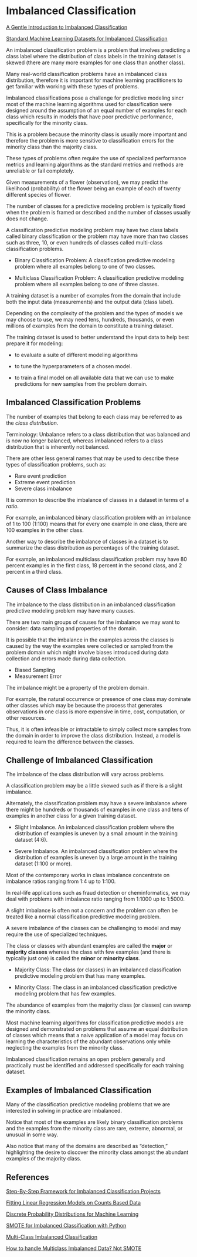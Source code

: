 # Imbalanced Classification

[A Gentle Introduction to Imbalanced Classification](https://machinelearningmastery.com/what-is-imbalanced-classification/) 

[Standard Machine Learning Datasets for Imbalanced Classification](https://machinelearningmastery.com/standard-machine-learning-datasets-for-imbalanced-classification/)


An imbalanced classification problem is a problem that involves predicting a class label where the distribution of class labels in the training dataset is skewed (there are many more examples for one class than another class). 

Many real-world classification problems have an imbalanced class distribution, therefore it is important for machine learning practitioners to get familiar with working with these types of problems.


Imbalanced classifications pose a challenge for predictive modeling sincr most of the machine learning algorithms used for classification were designed around the assumption of an equal number of examples for each class which results in models that have poor predictive performance, specifically for the minority class. 

This is a problem because the minority class is usually more important and therefore the problem is more sensitive to classification errors for the minority class than the majority class.

These types of problems often require the use of specialized performance metrics and learning algorithms as the standard metrics and methods are unreliable or fail completely.

Given measurements of a flower (observation), we may predict the likelihood (probability) of the flower being an example of each of twenty different species of flower.

The number of classes for a predictive modeling problem is typically fixed when the problem is framed or described and the number of classes usually does not change.

A classification predictive modeling problem may have two class labels called binary classification or the problem may have more than two classes such as three, 10, or even hundreds of classes called multi-class classification problems.

- Binary Classification Problem: A classification predictive modeling problem where all examples belong to one of two classes.

- Multiclass Classification Problem: A classification predictive modeling problem where all examples belong to one of three classes.

A training dataset is a number of examples from the domain that include both the input data (measurements) and the output data (class label).

Depending on the complexity of the problem and the types of models we may choose to use, we may need tens, hundreds, thousands, or even millions of examples from the domain to constitute a training dataset.

The training dataset is used to better understand the input data to help best prepare it for modeling:

-  to evaluate a suite of different modeling algorithms

- to tune the hyperparameters of a chosen model. 

- to train a final model on all available data that we can use to make predictions for new samples from the problem domain.

## Imbalanced Classification Problems

The number of examples that belong to each class may be referred to as the _class distribution_.

Terminology: Unbalance refers to a class distribution that was balanced and is now no longer balanced, whereas imbalanced refers to a class distribution that is inherently not balanced.

There are other less general names that may be used to describe these types of classification problems, such as:

- Rare event prediction
- Extreme event prediction
- Severe class imbalance

It is common to describe the imbalance of classes in a dataset in terms of a _ratio_. 

For example, an imbalanced binary classification problem with an imbalance of 1 to 100 (1:100) means that for every one example in one class, there are 100 examples in the other class.

Another way to describe the imbalance of classes in a dataset is to summarize the class distribution as percentages of the training dataset. 

For example, an imbalanced multiclass classification problem may have 80 percent examples in the first class, 18 percent in the second class, and 2 percent in a third class.

## Causes of Class Imbalance

The imbalance to the class distribution in an imbalanced classification predictive modeling problem may have many causes.

There are two main groups of causes for the imbalance we may want to consider: data sampling and properties of the domain.

It is possible that the imbalance in the examples across the classes is caused by the way the examples were collected or sampled from the problem domain which might involve biases introduced during data collection and errors made during data collection.

- Biased Sampling
- Measurement Error

The imbalance might be a property of the problem domain.

For example, the natural occurrence or presence of one class may dominate other classes which may be because the process that generates observations in one class is more expensive in time, cost, computation, or other resources. 

Thus, it is often infeasible or intractable to simply collect more samples from the domain in order to improve the class distribution. Instead, a model is required to learn the difference between the classes.

## Challenge of Imbalanced Classification

The imbalance of the class distribution will vary across problems.

A classification problem may be a little skewed such as if there is a slight imbalance. 

Alternately, the classification problem may have a severe imbalance where there might be hundreds or thousands of examples in one class and tens of examples in another class for a given training dataset.

- Slight Imbalance. An imbalanced classification problem where the distribution of examples is uneven by a small amount in the training dataset (4:6).

- Severe Imbalance. An imbalanced classification problem where the distribution of examples is uneven by a large amount in the training dataset (1:100 or more).

Most of the contemporary works in class imbalance concentrate on imbalance ratios ranging from 1:4 up to 1:100. 

In real-life applications such as fraud detection or cheminformatics, we may deal with problems with imbalance ratio ranging from 1:1000 up to 1:5000.

A slight imbalance is often not a concern and the problem can often be treated like a normal classification predictive modeling problem. 

A severe imbalance of the classes can be challenging to model and may require the use of specialized techniques.

The class or classes with abundant examples are called the **major** or **majority classes** whereas the class with few examples (and there is typically just one) is called the **minor** or **minority class**.

- Majority Class: The class (or classes) in an imbalanced classification predictive modeling problem that has many examples.

- Minority Class: The class in an imbalanced classification predictive modeling problem that has few examples.

The abundance of examples from the majority class (or classes) can swamp the minority class. 

Most machine learning algorithms for classification predictive models are designed and demonstrated on problems that assume an equal distribution of classes which means that a naive application of a model may focus on learning the characteristics of the abundant observations only while neglecting the examples from the minority class. 

Imbalanced classification remains an open problem generally and practically must be identified and addressed specifically for each training dataset.

## Examples of Imbalanced Classification

Many of the classification predictive modeling problems that we are interested in solving in practice are imbalanced.

Notice that most of the examples are likely binary classification problems and the examples from the minority class are rare, extreme, abnormal, or unusual in some way.

Also notice that many of the domains are described as “detection,” highlighting the desire to discover the minority class amongst the abundant examples of the majority class.


## References

[Step-By-Step Framework for Imbalanced Classification Projects](https://machinelearningmastery.com/framework-for-imbalanced-classification-projects/)

[Fitting Linear Regression Models on Counts Based Data](https://towardsdatascience.com/fitting-linear-regression-models-on-counts-based-data-ba1f6c11b6e1)

[Discrete Probability Distributions for Machine Learning](https://machinelearningmastery.com/discrete-probability-distributions-for-machine-learning/)

[SMOTE for Imbalanced Classification with Python](https://machinelearningmastery.com/smote-oversampling-for-imbalanced-classification/)

[Multi-Class Imbalanced Classification](https://machinelearningmastery.com/multi-class-imbalanced-classification/)

[How to handle Multiclass Imbalanced Data? Not SMOTE](https://towardsdatascience.com/how-to-handle-multiclass-imbalanced-data-say-no-to-smote-e9a7f393c310)



